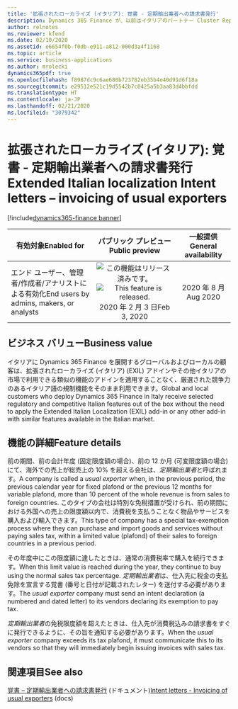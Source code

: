 ```yaml
---
title: '拡張されたローカライズ (イタリア): 覚書 - 定期輸出業者への請求書発行'
description: Dynamics 365 Finance が、以前はイタリアのパートナー Cluster Reply によって提供された、拡張されたローカライズ (イタリア) (EXIL) アドインでのみ利用可能であった、イタリア語固有の機能セットが利用できるように拡張されました。
author: relnotes
ms.reviewer: kfend
ms.date: 02/10/2020
ms.assetid: e6654f0b-f0db-e911-a812-000d3a4f1168
ms.topic: article
ms.service: business-applications
ms.author: mrolecki
dynamics365pdf: true
ms.openlocfilehash: f8987dc9c6ae680b723782eb35b4e40d91d6f18a
ms.sourcegitcommit: e29512e521c19d5542b7c0425a5b3aa83d4bbfdd
ms.translationtype: HT
ms.contentlocale: ja-JP
ms.lasthandoff: 02/21/2020
ms.locfileid: "3079342"
---
```

# <a name="extended-italian-localization-intent-letters--invoicing-of-usual-exporters"></a><span data-ttu-id="ae843-103">拡張されたローカライズ (イタリア): 覚書 - 定期輸出業者への請求書発行</span><span class="sxs-lookup"><span data-stu-id="ae843-103">Extended Italian localization Intent letters – invoicing of usual exporters</span></span>
[!include[dynamics365-finance banner](../includes/dynamics365-finance.md)]

| <span data-ttu-id="ae843-104">有効対象</span><span class="sxs-lookup"><span data-stu-id="ae843-104">Enabled for</span></span>    |  <span data-ttu-id="ae843-105">パブリック プレビュー</span><span class="sxs-lookup"><span data-stu-id="ae843-105">Public preview</span></span> | <span data-ttu-id="ae843-106">一般提供</span><span class="sxs-lookup"><span data-stu-id="ae843-106">General availability</span></span> | 
| ---------- | :----------: |:----------: |
|<span data-ttu-id="ae843-107">エンド ユーザー、管理者/作成者/アナリストによる有効化</span><span class="sxs-lookup"><span data-stu-id="ae843-107">End users by admins, makers, or analysts</span></span>|<span data-ttu-id="ae843-108">![この機能はリリース済みです。](/dynamics365-release-plan/media/green-checkmark.png "この機能はリリース済みです。")</span><span class="sxs-lookup"><span data-stu-id="ae843-108">![This feature is released.](/dynamics365-release-plan/media/green-checkmark.png "This feature is released.")</span></span> <span data-ttu-id="ae843-109">2020 年 2 月 3 日</span><span class="sxs-lookup"><span data-stu-id="ae843-109">Feb 3, 2020</span></span>| <span data-ttu-id="ae843-110">2020 年 8 月</span><span class="sxs-lookup"><span data-stu-id="ae843-110">Aug 2020</span></span>|


## <a name="business-value"></a><span data-ttu-id="ae843-111">ビジネス バリュー</span><span class="sxs-lookup"><span data-stu-id="ae843-111">Business value</span></span>
<!-- bv start -->
<span data-ttu-id="ae843-112">イタリアに Dynamics 365 Finance を展開するグローバルおよびローカルの顧客は、拡張されたローカライズ (イタリア) (EXIL) アドインやその他イタリアの市場で利用できる類似の機能のアドインを適用することなく、厳選された競争力のあるイタリア語の規制機能をそのまま利用できます。</span><span class="sxs-lookup"><span data-stu-id="ae843-112">Global and local customers who deploy Dynamics 365 Finance in Italy receive selected regulatory and competitive Italian features out of the box without the need to apply the Extended Italian Localization (EXIL) add-in or any other add-in with similar features available in the Italian market.</span></span>
<!-- bv end -->



## <a name="feature-details"></a><span data-ttu-id="ae843-113">機能の詳細</span><span class="sxs-lookup"><span data-stu-id="ae843-113">Feature details</span></span>
<!--feature detail start -->
<span data-ttu-id="ae843-114">前の期間、前の会計年度 (固定限度額の場合)、前の 12 か月 (可変限度額の場合) にて、海外での売上が総売上の 10% を超える会社は、*定期輸出業者*と呼ばれます。</span><span class="sxs-lookup"><span data-stu-id="ae843-114">A company is called a *usual exporter* when, in the previous period, the previous calendar year for fixed plafond or the previous 12 months for variable plafond, more than 10 percent of the whole revenue is from sales to foreign countries.</span></span> <span data-ttu-id="ae843-115">このタイプの会社は特別な免税措置が受けられ、前の期間における外国への売上の限度額以内で、消費税を支払うことなく物品やサービスを購入および輸入できます。</span><span class="sxs-lookup"><span data-stu-id="ae843-115">This type of company has a special tax-exemption process where they can purchase and import goods and services without paying sales tax, within a limited value (plafond) of their sales to foreign countries in a previous period.</span></span> 

<span data-ttu-id="ae843-116">その年度中にこの限度額に達したときは、通常の消費税率で購入を続行できます。</span><span class="sxs-lookup"><span data-stu-id="ae843-116">When this limit value is reached during the year, they continue to buy using the normal sales tax percentage.</span></span> <span data-ttu-id="ae843-117">*定期輸出業者*は、仕入先に税金の支払免除を宣言する覚書 (番号と日付が記載されたレター) を送付する必要があります。</span><span class="sxs-lookup"><span data-stu-id="ae843-117">The *usual exporter* company must send an intent declaration (a numbered and dated letter) to its vendors declaring its exemption to pay tax.</span></span>

<span data-ttu-id="ae843-118">*定期輸出業者*の免税限度額を超えたときは、仕入先が消費税込みの請求書をすぐに発行できるように、その旨を通知する必要があります。</span><span class="sxs-lookup"><span data-stu-id="ae843-118">When the *usual exporter* company exceeds its tax plafond, it must communicate this to its vendors so that they will immediately begin issuing invoices with sales tax.</span></span>
<!--feature detail end -->










## <a name="see-also"></a><span data-ttu-id="ae843-119">関連項目</span><span class="sxs-lookup"><span data-stu-id="ae843-119">See also</span></span>

<span data-ttu-id="ae843-120">[覚書 – 定期輸出業者への請求書発行](https://docs.microsoft.com/dynamics365/finance/localizations/emea-ita-exil-intent-letter) (ドキュメント)</span><span class="sxs-lookup"><span data-stu-id="ae843-120">[Intent letters - Invoicing of usual exporters](https://docs.microsoft.com/dynamics365/finance/localizations/emea-ita-exil-intent-letter) (docs)</span></span>
